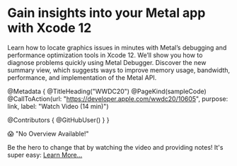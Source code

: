 # Gain insights into your Metal app with Xcode 12

Learn how to locate graphics issues in minutes with Metal’s debugging and performance optimization tools in Xcode 12. We’ll show you how to diagnose problems quickly using Metal Debugger. Discover the new summary view, which suggests ways to improve memory usage, bandwidth, performance, and implementation of the Metal API.

@Metadata {
   @TitleHeading("WWDC20")
   @PageKind(sampleCode)
   @CallToAction(url: "https://developer.apple.com/wwdc20/10605", purpose: link, label: "Watch Video (14 min)")

   @Contributors {
      @GitHubUser(<replace this with your GitHub handle>)
   }
}

😱 "No Overview Available!"

Be the hero to change that by watching the video and providing notes! It's super easy:
 [Learn More…](https://wwdcnotes.com/documentation/wwdcnotes/contributing)
